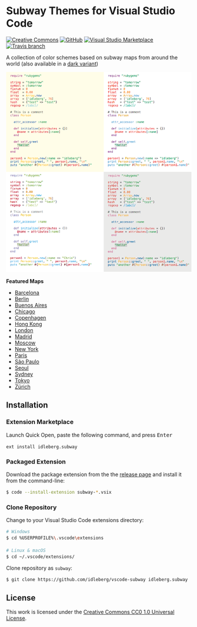 # Subway Themes for Visual Studio Code

[![Creative Commons](https://flat.badgen.net/badge/license-CC0%201.0-orange)](http://creativecommons.org/publicdomain/zero/1.0/)
[![GitHub](https://flat.badgen.net/github/release/idleberg/vscode-subway)](https://github.com/idleberg/vscode-subway/releases)
[![Visual Studio Marketplace](https://vsmarketplacebadge.apphb.com/installs-short/idleberg.subway)](https://marketplace.visualstudio.com/items?itemName=idleberg.subway)
[![Travis branch](https://flat.badgen.net/travis/idleberg/vscode-subway/master)](https://travis-ci.org/idleberg/vscode-subway)

A collection of color schemes based on subway maps from around the world (also available in a [dark variant](https://marketplace.visualstudio.com/items?itemName=idleberg.subway-dark))

![Screenshot](https://raw.githubusercontent.com/idleberg/vscode-subway/master/images/screenshot.png)

**Featured Maps**

* [Barcelona](http://www.mapametrobarcelona.net/en-index.php)
* [Berlin](http://www.s-bahn-berlin.de/fahrplanundnetz/liniennetz.htm)
* [Buenos Aires](http://mapa-metro.com/en/Argentina/Buenos%20Aires/Buenos%20Aires-Subte-map.htm)
* [Chicago](http://www.transitchicago.com/maps/)
* [Copenhagen](http://intl.m.dk/#!/)
* [Hong Kong](http://www.mtr.com.hk/en/customer/services/system_map.html)
* [London](https://tfl.gov.uk/maps/track/tube)
* [Madrid](https://www.metromadrid.es/en/viaja_en_metro/red_de_metro/planos/)
* [Moscow](http://news.metro.ru/sc_lat.html)
* [New York](http://web.mta.info/maps/submap.html)
* [Paris](http://www.ratp.fr/informer/pdf/orienter/f_plan.php)
* [São Paulo](http://saopaulomap360.com/sao-paulo-metro-map)
* [Seoul](https://www.smrt.co.kr/program/cyberStation/main2.jsp?lang=e)
* [Sydney](http://www.sydneytrains.info/stations/network_map)
* [Tokyo](http://www.tokyometro.jp/en/subwaymap/)
* [Zürich](http://www.zvv.ch/zvv/en/timetable/network-maps.html)

## Installation

### Extension Marketplace

Launch Quick Open, paste the following command, and press <kbd>Enter</kbd>

`ext install idleberg.subway`

### Packaged Extension

Download the package extension from the the [release page](https://github.com/idleberg/vscode-subway/releases) and install it from the command-line:

```bash
$ code --install-extension subway-*.vsix
```

### Clone Repository

Change to your Visual Studio Code extensions directory:

```bash
# Windows
$ cd %USERPROFILE%\.vscode\extensions

# Linux & macOS
$ cd ~/.vscode/extensions/
```

Clone repository as `subway`:

```bash
$ git clone https://github.com/idleberg/vscode-subway idleberg.subway
```

## License

This work is licensed under the [Creative Commons CC0 1.0 Universal License](http://creativecommons.org/publicdomain/zero/1.0/legalcode).

